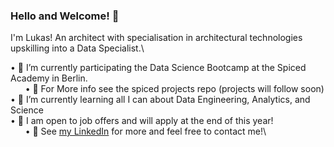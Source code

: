 ### Hello and Welcome! 👋

I'm Lukas! An architect with specialisation in architectural technologies upskilling into a Data Specialist.\
  
  • 🍠 I’m currently participating the Data Science Bootcamp at the Spiced Academy in Berlin.\
  &nbsp;&nbsp;&nbsp;&nbsp;&nbsp; • 💬 For More info see the spiced projects repo (projects will follow soon)\
  • 🌱 I’m currently learning all I can about Data Engineering, Analytics, and Science\
  • 🔭 I am open to job offers and will apply at the end of this year!\
  &nbsp;&nbsp;&nbsp;&nbsp;&nbsp; • 💬 See [my LinkedIn]([url](https://www.linkedin.com/in/lukas-kaufmann-0053a5197/)) for more and feel free to contact me!\

